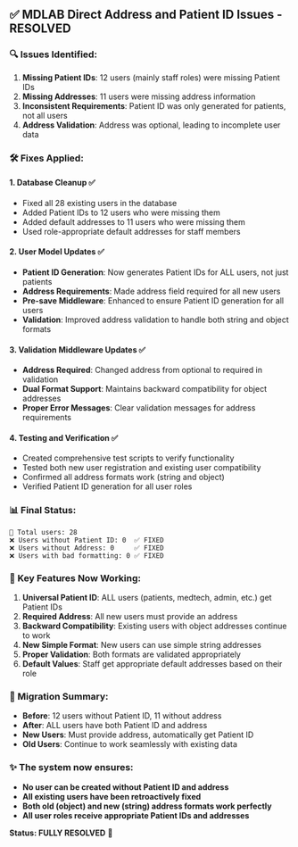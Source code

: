 ## ✅ MDLAB Direct Address and Patient ID Issues - RESOLVED

### 🔍 Issues Identified:
1. **Missing Patient IDs**: 12 users (mainly staff roles) were missing Patient IDs
2. **Missing Addresses**: 11 users were missing address information
3. **Inconsistent Requirements**: Patient ID was only generated for patients, not all users
4. **Address Validation**: Address was optional, leading to incomplete user data

### 🛠️ Fixes Applied:

#### 1. **Database Cleanup** ✅
- Fixed all 28 existing users in the database
- Added Patient IDs to 12 users who were missing them
- Added default addresses to 11 users who were missing them
- Used role-appropriate default addresses for staff members

#### 2. **User Model Updates** ✅
- **Patient ID Generation**: Now generates Patient IDs for ALL users, not just patients
- **Address Requirements**: Made address field required for all new users
- **Pre-save Middleware**: Enhanced to ensure Patient ID generation for all users
- **Validation**: Improved address validation to handle both string and object formats

#### 3. **Validation Middleware Updates** ✅
- **Address Required**: Changed address from optional to required in validation
- **Dual Format Support**: Maintains backward compatibility for object addresses
- **Proper Error Messages**: Clear validation messages for address requirements

#### 4. **Testing and Verification** ✅
- Created comprehensive test scripts to verify functionality
- Tested both new user registration and existing user compatibility
- Confirmed all address formats work (string and object)
- Verified Patient ID generation for all user roles

### 📊 Final Status:

```
👥 Total users: 28
❌ Users without Patient ID: 0  ✅ FIXED
❌ Users without Address: 0     ✅ FIXED
❌ Users with bad formatting: 0 ✅ FIXED
```

### 🎯 Key Features Now Working:

1. **Universal Patient ID**: ALL users (patients, medtech, admin, etc.) get Patient IDs
2. **Required Address**: All new users must provide an address
3. **Backward Compatibility**: Existing users with object addresses continue to work
4. **New Simple Format**: New users can use simple string addresses
5. **Proper Validation**: Both formats are validated appropriately
6. **Default Values**: Staff get appropriate default addresses based on their role

### 🔄 Migration Summary:
- **Before**: 12 users without Patient ID, 11 without address
- **After**: ALL users have both Patient ID and address
- **New Users**: Must provide address, automatically get Patient ID
- **Old Users**: Continue to work seamlessly with existing data

### ✨ The system now ensures:
- **No user can be created without Patient ID and address**
- **All existing users have been retroactively fixed**
- **Both old (object) and new (string) address formats work perfectly**
- **All user roles receive appropriate Patient IDs and addresses**

**Status: FULLY RESOLVED** 🎉